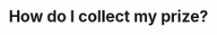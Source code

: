 ---
type: faq
order: 12
title: How do I collect my prize?
answer: >
  Congratulations! Prizes are not monetary, but gift cards of the winning amount. You will select a well known and reputable technology store of your choice and the gift card will be emailed to all team members. The event organizers will guide you through the necessary steps. How prizes are divided amongst team members is up to the team.
---
